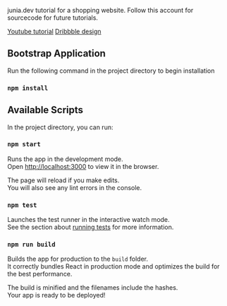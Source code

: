 junia.dev tutorial for a shopping website. 
Follow this account for sourcecode for future tutorials.


[Youtube tutorial](https://youtu.be/fl2rwWCgDcc) 
[Dribbble design](https://dribbble.com/shots/9404340-Shop-Clothing-Web-Page) 


## Bootstrap Application
Run the following command in the project directory to begin installation
### `npm install`


## Available Scripts

In the project directory, you can run:

### `npm start`

Runs the app in the development mode.<br>
Open [http://localhost:3000](http://localhost:3000) to view it in the browser.

The page will reload if you make edits.<br>
You will also see any lint errors in the console.

### `npm test`

Launches the test runner in the interactive watch mode.<br>
See the section about [running tests](#running-tests) for more information.

### `npm run build`

Builds the app for production to the `build` folder.<br>
It correctly bundles React in production mode and optimizes the build for the best performance.

The build is minified and the filenames include the hashes.<br>
Your app is ready to be deployed!